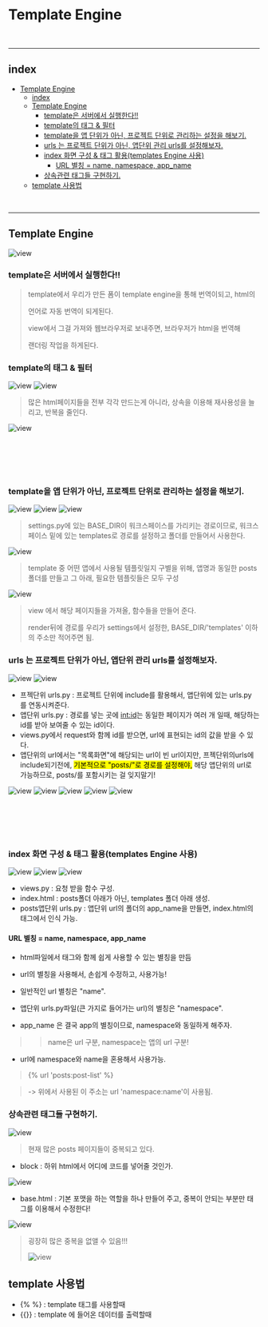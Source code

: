 # Template Engine


<br>

---

## index
<!-- TOC -->

- [Template Engine](#template-engine)
  - [index](#index)
  - [Template Engine](#template-engine-1)
    - [template은 서버에서 실행한다!!](#template은-서버에서-실행한다)
    - [template의 태그 & 필터](#template의-태그--필터)
    - [template을 앱 단위가 아닌, 프로젝트 단위로 관리하는 설정을 해보기.](#template을-앱-단위가-아닌-프로젝트-단위로-관리하는-설정을-해보기)
    - [urls 는 프로젝트 단위가 아닌, 앱단위 관리 urls를 설정해보자.](#urls-는-프로젝트-단위가-아닌-앱단위-관리-urls를-설정해보자)
    - [index 화면 구성 & 태그 활용(templates Engine 사용)](#index-화면-구성--태그-활용templates-engine-사용)
      - [URL 별칭 = name, namespace, app_name](#url-별칭--name-namespace-app_name)
    - [상속관련 태그들 구현하기.](#상속관련-태그들-구현하기)
  - [template 사용법](#template-사용법)

<!-- /TOC -->


<br>

---

## Template Engine

![view](/Image/Django/t1.PNG)

### template은 서버에서 실행한다!!

> template에서 우리가 만든 폼이 template engine을 통해 번역이되고, html의 
> 
> 언어로 자동 번역이 되게된다.
> 
> view에서 그걸 가져와 웹브라우저로 보내주면, 브라우저가 html을 번역해 
> 
> 랜더링 작업을 하게된다.

### template의 태그 & 필터

![view](/Image/Django/t2.PNG)
![view](/Image/Django/t3.PNG)

> 많은 html페이지들을 전부 각각 만드는게 아니라, 상속을 이용해 재사용성을 늘리고, 반복을 줄인다.

![view](/Image/Django/t4.PNG)

<br>
<br>
<br>
<br>



### template을 앱 단위가 아닌, 프로젝트 단위로 관리하는 설정을 해보기.

![view](/Image/Django/t5.PNG)
![view](/Image/Django/t6.PNG)
![view](/Image/Django/t7.PNG)

 > settings.py에 있는 BASE_DIR이 워크스페이스를 가리키는 경로이므로, 
 워크스페이스 밑에 있는 templates로 경로를 설정하고 폴더를 만들어서 사용한다.


![view](/Image/Django/t8.PNG)

> template 중 어떤 앱에서 사용될 템플릿일지 구별을 위해, 앱명과 동일한 posts폴더를 만들고 그 아래, 필요한 템플릿들은 모두 구성

![view](/Image/Django/t9.PNG)

> view 에서 해당 페이지들을 가져올, 함수들을 만들어 준다.
> 
> render뒤에 경로를 우리가 settings에서 설정한,  BASE_DIR/'templates' 이하의 주소만 적어주면 됨.

### urls 는 프로젝트 단위가 아닌, 앱단위 관리 urls를 설정해보자.

![view](/Image/Django/t10.PNG)
![view](/Image/Django/t11.PNG)

* 프젝단위 urls.py : 프로젝트 단위에 include를 활용해서, 앱단위에 있는 urls.py 를 연동시켜준다.
* 앱단위 urls.py : 경로를 넣는 곳에 <int:id>는 동일한 페이지가 여러 개 일때, 해당하는 id를 받아 보여줄 수 있는 id이다.
* views.py에서 request와 함께 id를 받으면, url에 표현되는 id의 값을 받을 수 있다.
* 앱단위의 url에서는 "목록화면"에 해당되는 url이 빈 url이지만, 프젝단위의urls에 include되기전에, <mark>기본적으로 "posts/"로 경로를 설정해야,</mark> 해당 앱단위의 url로 가능하므로, posts/를 포함시키는 걸 잊지말기!

![view](/Image/Django/t12.PNG)
![view](/Image/Django/t13.PNG)
![view](/Image/Django/t14.PNG)
![view](/Image/Django/t15.PNG)
![view](/Image/Django/t16.PNG)

<br>
<br>
<br>
<br>


### index 화면 구성 & 태그 활용(templates Engine 사용)

![view](/Image/Django/t17.PNG)
![view](/Image/Django/t18.PNG)
![view](/Image/Django/t19.PNG)

* views.py : 요청 받을 함수 구성.
* index.html : posts폴더 아래가 아닌, templates 폴더 아래 생성.
* posts앱단위 urls.py : 앱단위 url의 폴더의 app_name을 만들면, index.html의 태그에서 인식 가능.

#### URL 별칭 = name, namespace, app_name

* html파일에서 태그와 함께 쉽게 사용할 수 있는 별칭을 만듬

* url의 별칭을 사용해서, 손쉽게 수정하고, 사용가능!

* 일반적인 url 별칭은 "name".
* 앱단위 urls.py파일(큰 가지로 들어가는 url)의 별칭은 "namespace".
* app_name 은 결국 app의 별칭이므로, namespace와 동일하게 해주자.

>> name은 url 구분, namespace는 앱의 url 구분!

* url에 namespace와 name을 혼용해서 사용가능.

> {% url 'posts:post-list' %}

> -> 위에서 사용된 이 주소는 url 'namespace:name'이 사용됨.



### 상속관련 태그들 구현하기.

![view](/Image/Django/t20.PNG)
> 현재 많은 posts 페이지들이 중복되고 있다.


* block : 하위 html에서 어디에 코드를 넣어줄 것인가.

![view](/Image/Django/t21.PNG)
* base.html : 기본 포맷을 하는 역할을 하나 만들어 주고, 중복이 안되는 부분만 태그를 이용해서 수정한다!

![view](/Image/Django/t22.PNG)
> 굉장히 많은 중복을 없앨 수 있음!!!
> 
> ![view](/Image/Django/t23.PNG)

## template 사용법

* {% %} : template 태그를 사용할때
* {{}} : template 에 들어온 데이터를 출력할때